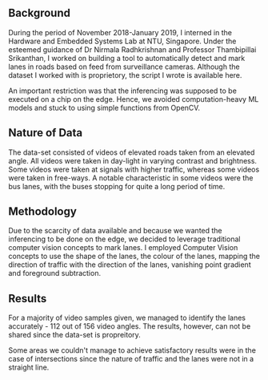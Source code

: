 ## Background
During the period of November 2018-January 2019, I interned in the Hardware and Embedded Systems Lab at NTU, Singapore. Under the esteemed guidance of Dr Nirmala Radhkrishnan and Professor Thambipillai Srikanthan, I worked on building a tool to automatically detect and mark lanes in roads based on feed from surveillance cameras. Although the dataset I worked with is proprietory, the script I wrote is available here.

An important restriction was that the inferencing was supposed to be executed on a chip on the edge. Hence, we avoided computation-heavy ML models and stuck to using simple functions from OpenCV.

## Nature of Data
The data-set consisted of videos of elevated roads taken from an elevated angle. All videos were taken in day-light in varying contrast and brightness. Some videos were taken at signals with higher traffic, whereas some videos were taken in free-ways. A notable characteristic in some videos were the bus lanes, with the buses stopping for quite a long period of time.  

## Methodology
Due to the scarcity of data available and because we wanted the inferencing to be done on the edge, we decided to leverage traditional computer vision concepts to mark lanes.
I employed Computer Vision concepts to use the shape of the lanes, the colour of the lanes, mapping the direction of traffic with the direction of the lanes, vanishing point gradient and foreground subtraction.

## Results
For a majority of video samples given, we managed to identify the lanes accurately - 112 out of 156 video angles. The results, however, can not be shared since the data-set is propreitory.

Some areas we couldn't manage to achieve satisfactory results were in the case of intersections since the nature of traffic and the lanes were not in a straight line.
